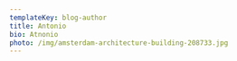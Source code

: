 ```yaml
---
templateKey: blog-author
title: Antonio
bio: Atnonio
photo: /img/amsterdam-architecture-building-208733.jpg
---
```


